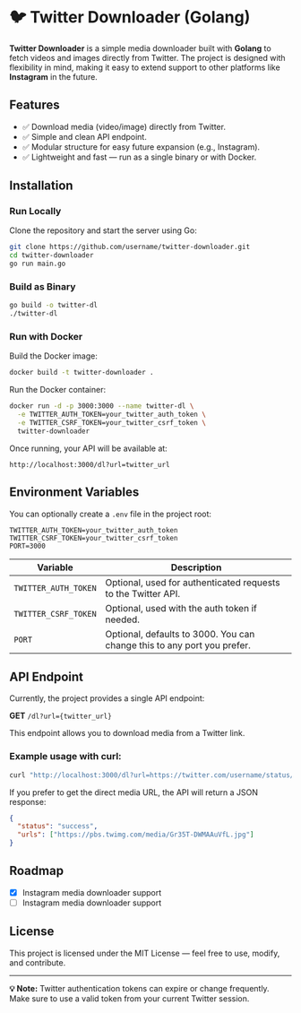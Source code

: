 # 🐦 Twitter Downloader (Golang)

**Twitter Downloader** is a simple media downloader built with **Golang** to fetch videos and images directly from Twitter. The project is designed with flexibility in mind, making it easy to extend support to other platforms like **Instagram** in the future.

## Features

- ✅ Download media (video/image) directly from Twitter.
- ✅ Simple and clean API endpoint.
- ✅ Modular structure for easy future expansion (e.g., Instagram).
- ✅ Lightweight and fast — run as a single binary or with Docker.

## Installation

### Run Locally

Clone the repository and start the server using Go:

```bash
git clone https://github.com/username/twitter-downloader.git
cd twitter-downloader
go run main.go
```

### Build as Binary

```bash
go build -o twitter-dl
./twitter-dl
```

### Run with Docker

Build the Docker image:

```bash
docker build -t twitter-downloader .
```

Run the Docker container:

```bash
docker run -d -p 3000:3000 --name twitter-dl \
  -e TWITTER_AUTH_TOKEN=your_twitter_auth_token \
  -e TWITTER_CSRF_TOKEN=your_twitter_csrf_token \
  twitter-downloader
```

Once running, your API will be available at:

```
http://localhost:3000/dl?url=twitter_url
```

## Environment Variables

You can optionally create a `.env` file in the project root:

```env
TWITTER_AUTH_TOKEN=your_twitter_auth_token
TWITTER_CSRF_TOKEN=your_twitter_csrf_token
PORT=3000
```

| Variable             | Description                                                             |
| -------------------- | ----------------------------------------------------------------------- |
| `TWITTER_AUTH_TOKEN` | Optional, used for authenticated requests to the Twitter API.           |
| `TWITTER_CSRF_TOKEN` | Optional, used with the auth token if needed.                           |
| `PORT`               | Optional, defaults to 3000. You can change this to any port you prefer. |

## API Endpoint

Currently, the project provides a single API endpoint:

**GET** `/dl?url={twitter_url}`

This endpoint allows you to download media from a Twitter link.

### Example usage with curl:

```bash
curl "http://localhost:3000/dl?url=https://twitter.com/username/status/1234567890"
```

If you prefer to get the direct media URL, the API will return a JSON response:

```json
{
  "status": "success",
  "urls": ["https://pbs.twimg.com/media/Gr35T-DWMAAuVfL.jpg"]
}
```

## Roadmap

- [x] Instagram media downloader support
- [ ] Instagram media downloader support

## License

This project is licensed under the MIT License — feel free to use, modify, and contribute.

---

**💡 Note:** Twitter authentication tokens can expire or change frequently. Make sure to use a valid token from your current Twitter session.
